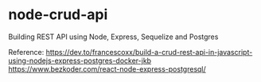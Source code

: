 # node-crud-api
Building REST API using Node, Express, Sequelize and Postgres

Reference:
https://dev.to/francescoxx/build-a-crud-rest-api-in-javascript-using-nodejs-express-postgres-docker-jkb
https://www.bezkoder.com/react-node-express-postgresql/
